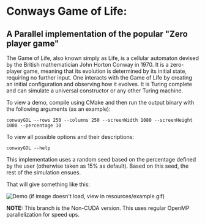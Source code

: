 # Conways Game of Life:

## A Parallel implementation of the popular "Zero player game"

The Game of Life, also known simply as Life, is a cellular automaton devised by the British mathematician John Horton Conway in 1970. It is a zero-player game, meaning that its evolution is determined by its initial state, requiring no further input. One interacts with the Game of Life by creating an initial configuration and observing how it evolves. It is Turing complete and can simulate a universal constructor or any other Turing machine.



To view a demo, compile using CMake and then run the output binary with the following arguments (as an example):

 ```shell
 conwayGOL --rows 250 --columns 250 --screenWidth 1080 --screenHeight 1080 --percentage 10
 ```
 
 To view all possible options and their descriptions:
 ```
 conwayGOL --help
 ```
 
 This implementation uses a random seed based on the percentage defined by the user (otherwise taken as 15% as default). Based on this seed, the rest of the simulation ensues.
 

That will give something like this:

![Demo (if image doesn't load, view in resources/example.gif)]("/resources/example.gif")


**NOTE:** This branch is the Non-CUDA version. This uses regular OpenMP parallelization for speed ups.
